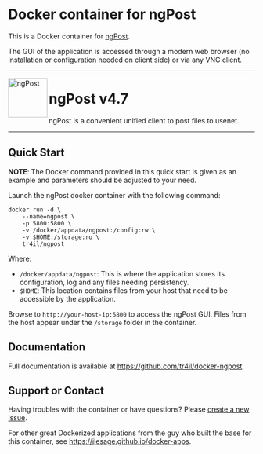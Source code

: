 # Docker container for ngPost
This is a Docker container for [ngPost](https://github.com/mbruel/ngPost).

The GUI of the application is accessed through a modern web browser (no installation or configuration needed on client side) or via any VNC client.

---

<img align="left" width="80" height="80" src="https://raw.githubusercontent.com/mbruel/ngPost/master/src/resources/icons/ngPost.png" alt="ngPost">

# ngPost v4.7

ngPost is a convenient unified client to post files to usenet.

---

## Quick Start

**NOTE**: The Docker command provided in this quick start is given as an example
and parameters should be adjusted to your need.

Launch the ngPost docker container with the following command:
```
docker run -d \
    --name=ngpost \
    -p 5800:5800 \
    -v /docker/appdata/ngpost:/config:rw \
    -v $HOME:/storage:ro \
    tr4il/ngpost
```

Where:
  - `/docker/appdata/ngpost`: This is where the application stores its configuration, log and any files needing persistency.
  - `$HOME`: This location contains files from your host that need to be accessible by the application.

Browse to `http://your-host-ip:5800` to access the ngPost GUI.
Files from the host appear under the `/storage` folder in the container.

## Documentation

Full documentation is available at https://github.com/tr4il/docker-ngpost.

## Support or Contact

Having troubles with the container or have questions?  Please
[create a new issue].

For other great Dockerized applications from the guy who built the base for this container, see https://jlesage.github.io/docker-apps.

[create a new issue]: https://github.com/tr4il/docker-ngpost/issues
